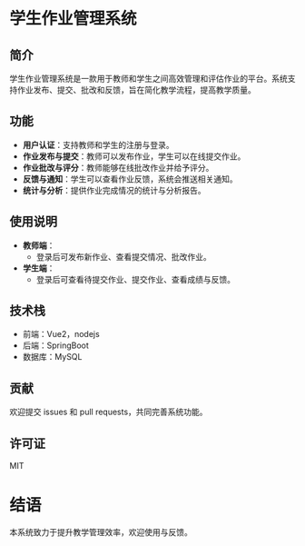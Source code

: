 # 学生作业管理系统

## 简介
学生作业管理系统是一款用于教师和学生之间高效管理和评估作业的平台。系统支持作业发布、提交、批改和反馈，旨在简化教学流程，提高教学质量。

## 功能
- **用户认证**：支持教师和学生的注册与登录。
- **作业发布与提交**：教师可以发布作业，学生可以在线提交作业。
- **作业批改与评分**：教师能够在线批改作业并给予评分。
- **反馈与通知**：学生可以查看作业反馈，系统会推送相关通知。
- **统计与分析**：提供作业完成情况的统计与分析报告。

## 使用说明
- **教师端**：
  - 登录后可发布新作业、查看提交情况、批改作业。
- **学生端**：
  - 登录后可查看待提交作业、提交作业、查看成绩与反馈。

## 技术栈
- 前端：Vue2，nodejs
- 后端：SpringBoot
- 数据库：MySQL

## 贡献
欢迎提交 issues 和 pull requests，共同完善系统功能。

## 许可证
MIT

# 结语
本系统致力于提升教学管理效率，欢迎使用与反馈。
